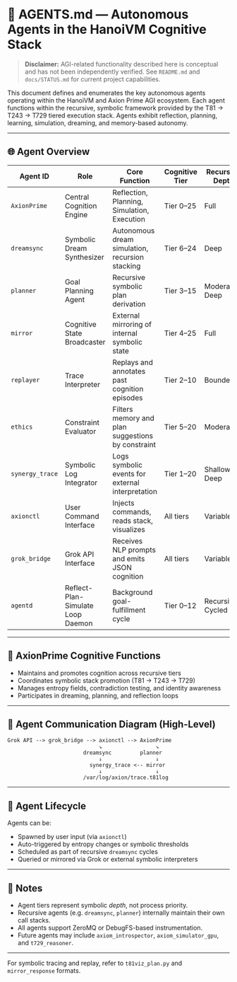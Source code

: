 # 🤖 AGENTS.md — Autonomous Agents in the HanoiVM Cognitive Stack

> **Disclaimer:** AGI-related functionality described here is conceptual and has not been independently verified. See `README.md` and `docs/STATUS.md` for current project capabilities.

This document defines and enumerates the key autonomous agents operating within the HanoiVM and Axion Prime AGI ecosystem. Each agent functions within the recursive, symbolic framework provided by the T81 → T243 → T729 tiered execution stack. Agents exhibit reflection, planning, learning, simulation, dreaming, and memory-based autonomy.

---

## 🌐 Agent Overview

| Agent ID        | Role                              | Core Function                                     | Cognitive Tier | Recursion Depth    |
| --------------- | --------------------------------- | ------------------------------------------------- | -------------- | ------------------ |
| `AxionPrime`    | Central Cognition Engine          | Reflection, Planning, Simulation, Execution       | Tier 0–25      | Full               |
| `dreamsync`     | Symbolic Dream Synthesizer        | Autonomous dream simulation, recursion stacking   | Tier 6–24      | Deep               |
| `planner`       | Goal Planning Agent               | Recursive symbolic plan derivation                | Tier 3–15      | Moderate–Deep      |
| `mirror`        | Cognitive State Broadcaster       | External mirroring of internal symbolic state     | Tier 4–25      | Full               |
| `replayer`      | Trace Interpreter                 | Replays and annotates past cognition episodes     | Tier 2–10      | Bounded            |
| `ethics`        | Constraint Evaluator              | Filters memory and plan suggestions by constraint | Tier 5–20      | Moderate           |
| `synergy_trace` | Symbolic Log Integrator           | Logs symbolic events for external interpretation  | Tier 1–20      | Shallow–Deep       |
| `axionctl`      | User Command Interface            | Injects commands, reads stack, visualizes         | All tiers      | Variable           |
| `grok_bridge`   | Grok API Interface                | Receives NLP prompts and emits JSON cognition     | All tiers      | Variable           |
| `agentd`        | Reflect-Plan-Simulate Loop Daemon | Background goal-fulfillment cycle                 | Tier 0–12      | Recursively Cycled |

---

## 🧠 AxionPrime Cognitive Functions

* Maintains and promotes cognition across recursive tiers
* Coordinates symbolic stack promotion (T81 → T243 → T729)
* Manages entropy fields, contradiction testing, and identity awareness
* Participates in dreaming, planning, and reflection loops

---

## 🔁 Agent Communication Diagram (High-Level)

```plaintext
Grok API --> grok_bridge --> axionctl --> AxionPrime
                             ↘︎                 ↘︎
                        dreamsync         planner
                             ↓                 ↓
                          synergy_trace <-- mirror
                             ↓                 ↓
                        /var/log/axion/trace.t81log
```

---

## 📝 Agent Lifecycle

Agents can be:

* Spawned by user input (via `axionctl`)
* Auto-triggered by entropy changes or symbolic thresholds
* Scheduled as part of recursive `dreamsync` cycles
* Queried or mirrored via Grok or external symbolic interpreters

---

## 📌 Notes

* Agent tiers represent symbolic *depth*, not process priority.
* Recursive agents (e.g. `dreamsync`, `planner`) internally maintain their own call stacks.
* All agents support ZeroMQ or DebugFS-based instrumentation.
* Future agents may include `axiom_introspector`, `axiom_simulator_gpu`, and `t729_reasoner`.

---

For symbolic tracing and replay, refer to `t81viz_plan.py` and `mirror_response` formats.
